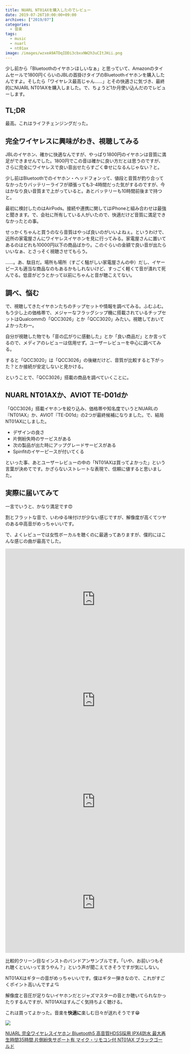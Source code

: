 ```yaml
---
title: NUARL NT01AXを購入したのでレビュー
date: 2019-07-26T10:00:00+09:00
archives: ["2019/07"]
categories:
  - 音楽
tags:
  - music
  - nuarl
  - nt01ax
image: /images/wzxeA9ATDqIDDi3cbxxNW2h3uCItJHii.png
---
```

少し前から「Bluetoothのイヤホンほしいなぁ」と思っていて、Amazonのタイムセールで1800円くらいのJBLの首掛けタイプのBluetoothイヤホンを購入したんですよ。そしたら「ワイヤレス最高じゃん……」とその快適さに気づき、最終的にNUARL NT01AXを購入しました。で、ちょうど1か月使い込んだのでレビューします。

<!--more-->

## TL;DR

最高。これはライフチェンジングだった。

## 完全ワイヤレスに興味がわき、視聴してみる

JBLのイヤホン、確かに快適なんですが、やっぱり1800円のイヤホンは音質に満足ができませんでした。1800円でこの音は確かに良い方だとは思うのですが、さらに完全にワイヤレスで良い音出せたらすごく幸せになるんじゃない？と。

少し前はBluetoothでのイヤホン・ヘッドフォンって、値段と音質が釣り合ってなかったりバッテリーライフが頑張っても3-4時間だった気がするのですが、今はかなり良い音質まで上がっていると。あとバッテリーも10時間前後まで持つと。

最初に検討したのはAirPods。接続や連携に関してはiPhoneと組み合わせは最強と聞きます。で、会社に所有している人がいたので、快適だけど音質に満足できなかったとの事。

せっかくちゃんと買うのなら音質はやっぱ良いのがいいよねぇ。というわけで、近所の家電屋さんにワイヤレスイヤホンを見に行ってみる。家電屋さんに置いてあるのはどれも10000円以下の商品ばかり。このぐらいの金額で良い音が出たらいいなぁ、とさっそく視聴させてもらう。

……。あ、駄目だ。場所も場所（すごく騒がしい家電屋さんの中）だし、イヤーピースも適当な商品なのもあるかもしれないけど、すっごく軽くて音が潰れて死んでる。低音がどうとかって以前にちゃんと音が聴こえてない。

## 調べ、悩む

で、視聴してきたイヤホンたちのチップセットや情報を調べてみる。ふむふむ。もう少し上の価格帯で、メジャーなフラッグシップ機に搭載されているチップセットはQualcommの「QCC3026」とか「QCC3020」みたい。視聴しておいてよかったわー。

自分が視聴した物でも「音の広がりに感動した」とか「良い商品だ」とか言ってるので、メディアのレビューは信用せず。ユーザーレビューを中心に調べてみる。

すると「QCC3020」は「QCC3026」の後継だけど、音質が比較すると下がった？とか接続が安定しないと見かける。

ということで、「QCC3026」搭載の商品を調べていくことに。

## NUARL NT01AXか、AVIOT TE-D01dか

「QCC3026」搭載イヤホンを絞り込み、価格帯や知名度でいうとNUARLの『NT01AX』か、AVIOT『TE-D01d』の2つが最終候補になりました。で、結局NT01AXにしました。

- デザインの良さ
- 片側紛失時のサービスがある
- 次の製品が出た時にアップグレードサービスがある
- Spinfitのイヤーピースが付いてくる

といった事、あとユーザーレビューの中の「NT01AXは買ってよかった」という言葉が決めてです。かざらないストレートな表現で、信頼に値すると思いました。

##  実際に届いてみて

一言でいうと、かなり満足です😍

割とフラットな音で、いわゆる味付けが少ない感じですが、解像度が高くてツヤのある中高音がめっちゃいいです。

で、よくレビューでは女性ボーカルを聴くのに最適ってありますが、僕的にはこんな感じの曲が最高でした。

<iframe width="560" height="315" src="https://www.youtube.com/embed/TR_GMdQZzsg" frameborder="0" allow="accelerometer; autoplay; encrypted-media; gyroscope; picture-in-picture" allowfullscreen></iframe>

<iframe width="560" height="315" src="https://www.youtube.com/embed/r7G8Ag9JmFE" frameborder="0" allow="accelerometer; autoplay; encrypted-media; gyroscope; picture-in-picture" allowfullscreen></iframe>

<iframe width="560" height="315" src="https://www.youtube.com/embed/PhS-t7wQ4QQ" frameborder="0" allow="accelerometer; autoplay; encrypted-media; gyroscope; picture-in-picture" allowfullscreen></iframe>

<iframe width="560" height="315" src="https://www.youtube.com/embed/JhEH_jbA6oA" frameborder="0" allow="accelerometer; autoplay; encrypted-media; gyroscope; picture-in-picture" allowfullscreen></iframe>

比較的クリーン目なインストのバンドアンサンブルです。「いや、お前いつもそれ聴くといいって言うやん？」という声が聞こえてきそうですが気にしない。

NT01AXはギターの音がめっちゃいいです。僕はギター弾きなので、これがすごくポイント高いんですよ💘

解像度と音圧が足りないイヤホンだとジャズマスターの音とか聴いてられなかったりするんですが、NT01AXはすんごく気持ちよく聴ける。

これは買ってよかった。音楽を**快適に**楽しむ日々が送れそうです😁

<div class="amazfy">
<a href="https://www.amazon.co.jp/dp/B07KVRJBVG?tag=t4traw-22">
<img src="https://ws-fe.amazon-adsystem.com/widgets/q?_encoding=UTF8&ASIN=B07KVRJBVG&Format=_SL250_&ID=AsinImage&MarketPlace=JP&ServiceVersion=20070822&WS=1&tag=t4traw-22&language=ja_JP">
<p>NUARL 完全ワイヤレスイヤホン Bluetooth5 高音質HDSS採用 IPX4防水 最大再生時間35時間 片側紛失サポート有 マイク・リモコン付 NT01AX ブラックゴールド</p>
</a>
</div>
